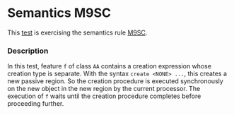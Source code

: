 # Semantics M9SC

This [test](.) is exercising the semantics rule [M9SC](../Readme.md).

### Description

In this test, feature `f` of class `AA` contains a creation expression whose creation type is separate. With the syntax `create <NONE> ...`, this creates a new passive region. So the creation procedure is executed synchronously on the new object in the new region by the current processor. The execution of `f` waits until the creation procedure completes before proceeding further.
